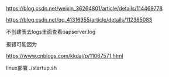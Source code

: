 https://blog.csdn.net/weixin_36264801/article/details/114469778



https://blog.csdn.net/qq_41316955/article/details/112385083



不创建表去logs里面查看oapserver.log

报错可能因为

https://www.cnblogs.com/kkdaj/p/11067571.html


linux部署
./startup.sh
